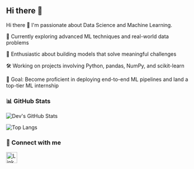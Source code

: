 ## Hi there 👋

<!--
**DevBansal08/Devbansal08** is a ✨ _special_ ✨ repository because its `README.md` (this file) appears on your GitHub profile.

Here are some ideas to get you started:

- 🔭 I’m currently working on ...
- 🌱 I’m currently learning ...
- 👯 I’m looking to collaborate on ...
- 🤔 I’m looking for help with ...
- 💬 Ask me about ...
- 📫 How to reach me: ...
- 😄 Pronouns: ...
- ⚡ Fun fact: ...
-->

 Hi there 👋
I'm passionate about Data Science and Machine Learning.

🌱 Currently exploring advanced ML techniques and real-world data problems

🧠 Enthusiastic about building models that solve meaningful challenges

🛠️ Working on projects involving Python, pandas, NumPy, and scikit-learn

🎯 Goal: Become proficient in deploying end-to-end ML pipelines and land a top-tier ML internship

### 📊 GitHub Stats

![Dev's GitHub Stats](https://github-readme-stats.vercel.app/api?username=DevBansal08&show_icons=true&theme=radical&count_private=true)

![Top Langs](https://github-readme-stats.vercel.app/api/top-langs/?username=DevBansal08&layout=compact&theme=radical)


<h3>🔗 Connect with me</h3>

<a href="https://www.linkedin.com/in/devbansal08/" target="_blank">
  <img src="https://cdn.jsdelivr.net/gh/devicons/devicon/icons/linkedin/linkedin-original.svg" alt="LinkedIn" width="30" />
</a>





